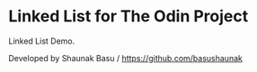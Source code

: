 # Linked List for The Odin Project
Linked List Demo.

Developed by Shaunak Basu / https://github.com/basushaunak
